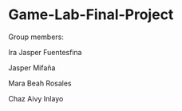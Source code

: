 # Game-Lab-Final-Project

Group members:

Ira Jasper Fuentesfina

Jasper Mifaña

Mara Beah Rosales

Chaz Aivy Inlayo
